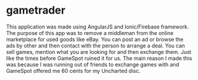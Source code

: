 # gametrader

This application was made using AngularJS and Ionic/Firebase framework. The purpose of this app was to remove a middleman from the online marketplace for used goods like eBay. You can post an ad or browse the ads by other and then contact with the person to arrange a deal. You can sell games, mention what you are looking for and then exchange them. Just like the times before GameSpot ruined it for us.
The main reason I made this was because I was running out of friends to exchange games with and GameSpot offered me 60 cents for my Uncharted disc.
